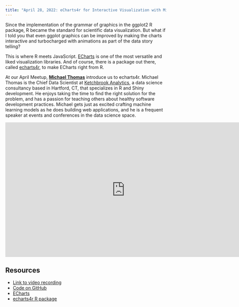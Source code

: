 ```yaml
---
title: "April 28, 2022: eCharts4r for Interactive Visualization with Michael Thomas"
---
```


Since the implementation of the grammar of graphics in the ggplot2 R package, R became the standard for scientific data visualization. But what if I told you that even ggplot graphics can be improved by making the charts interactive and turbocharged with animations as part of the data story telling?

This is where R meets JavaScript. [ECharts](https://echarts.apache.org/) is one of the most versatile and liked visualization libraries. And of course, there is a package out there, called [echarts4r](https://echarts4r.john-coene.com/), to make ECharts right from R.

At our April Meetup, [**Michael Thomas**](https://twitter.com/mike_ketchbrook) introduce us to echarts4r.
Michael Thomas is the Chief Data Scientist at [Ketchbrook Analytics](https://www.ketchbrookanalytics.com/), a data science consultancy based in Hartford, CT, that specializes in R and Shiny development. He enjoys taking the time to find the right solution for the problem, and has a passion for teaching others about healthy software development practices. Michael gets just as excited crafting machine learning models as he does building web applications, and he is a frequent speaker at events and conferences in the data science space.

<iframe width="748" height="421" src="https://www.youtube.com/embed/TN10L3QrBXQ" title="YouTube video player" frameborder="0" allow="accelerometer; autoplay; clipboard-write; encrypted-media; gyroscope; picture-in-picture" allowfullscreen></iframe>

## Resources

- [Link to video recording](https://youtu.be/TN10L3QrBXQ)
- [Code on GitHub](https://github.com/ketchbrookanalytics/echarts4r-intro)
- [ECharts](https://echarts.apache.org/)
- [echarts4r R package](https://echarts4r.john-coene.com/)
